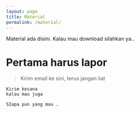 ```yaml
---
layout: page
title: Material
permalink: /material/
---
```


Material ada disini. 
Kalau mau download silahkan ya..


# Pertama harus lapor
> Kirim email ke sini, terus jangan liat

	Kirim kesana 
	kalau mau juga
	
	SIapa pun yang mau .

 